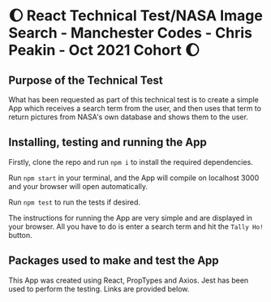# :moon: React Technical Test/NASA Image Search - Manchester Codes - Chris Peakin - Oct 2021 Cohort :moon:

## Purpose of the Technical Test

What has been requested as part of this technical test is to create a simple App which receives a search term from the user, and then uses that term to return pictures from NASA's own database and shows them to the user.

## Installing, testing and running the App

Firstly, clone the repo and run `npm i` to install the required dependencies.

Run `npm start` in your terminal, and the App will compile on localhost 3000 and your browser will open automatically.

Run `npm test` to run the tests if desired.

The instructions for running the App are very simple and are displayed in your browser. All you have to do is enter a search term and hit the `Tally Ho!` button.

## Packages used to make and test the App

This App was created using React, PropTypes and Axios. Jest has been used to perform the testing. Links are provided below.
